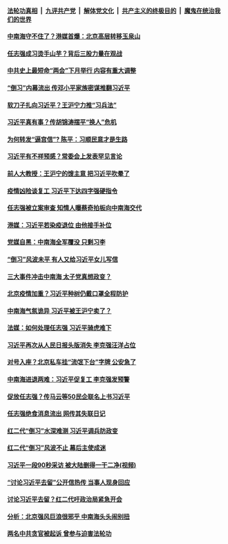 

####  [法轮功真相](../../../../basic/blob/master/README.md?t=04181730) &nbsp;|&nbsp; [九评共产党](../../../../9ping.md/blob/master/README.md?t=04181730) &nbsp;|&nbsp; [解体党文化](../../../../jtdwh.md/blob/master/README.md?t=04181730)  &nbsp;|&nbsp; [共产主义的终极目的](../../../../gczydzjmd.md/blob/master/README.md?t=04181730) &nbsp;|&nbsp; [魔鬼在统治我们的世界](../../../../mgztzwmdsj.md/blob/master/README.md?t=04181730) 

#### [中南海守不住了？港媒首爆：北京高层转移玉泉山](../pages/prog1138/a102825887.md?t=04181730) 

#### [任志强成习烫手山芋？背后三股力量在观战](../pages/prog1138/a102825255.md?t=04181730) 

#### [中共史上最短命“两会”下月举行 内容有重大调整](../pages/prog1138/a102825045.md?t=04181730) 

#### [“倒习”内幕流出 传邓小平家族密谋推翻习近平](../pages/prog1138/a102822757.md?t=04181730) 

#### [软刀子扎向习近平？王沪宁力推“习兵法”](../pages/prog1138/a102822085.md?t=04181730) 

#### [习近平真有事？传胡锦涛摆平“换人”危机](../pages/prog1138/a102822027.md?t=04181730) 

#### [为何转发“逼宫信”? 陈平：习顺民意才是生路](../pages/prog1138/a102820695.md?t=04181730) 

#### [习近平有不祥预感？常委会上发表罕见言论](../pages/prog1138/a102820004.md?t=04181730) 

#### [前人大教授：王沪宁的馊主意 把习近平吹晕了](../pages/prog1138/a102820082.md?t=04181730) 

#### [疫情凶险谈复工 习近平下达四字强硬指令](../pages/prog1138/a102819167.md?t=04181730) 

#### [任志强被立案审查 知情人曝蔡奇拍板向中南海交代](../pages/prog1138/a102818252.md?t=04181730) 

#### [港媒：习近平若染疫退位 由他接手补位](../pages/prog1138/a102817660.md?t=04181730) 

#### [党媒自黑：中南海全军覆没 只剩习李](../pages/prog1138/a102816891.md?t=04181730) 

#### [“倒习”风波未平 有人又给习近平女儿写信](../pages/prog1138/a102816223.md?t=04181730) 

#### [三大事件冲击中南海 太子党真想政变？](../pages/prog1138/a102816175.md?t=04181730) 

#### [北京疫情加重？习近平种树仍戴口罩全程防护](../pages/prog1138/a102815546.md?t=04181730) 

#### [中南海气氛诡异 习近平被王沪宁卖了？](../pages/prog1138/a102813991.md?t=04181730) 

#### [法媒：如何处理任志强 习近平骑虎难下](../pages/prog1138/a102813297.md?t=04181730) 

#### [习近平再次从人民日报头版消失 李克强汪洋占位](../pages/prog1138/a102813010.md?t=04181730) 

#### [对号入座？北京私车挂“流氓下台”字牌 公安急了](../pages/prog1138/a102812554.md?t=04181730) 

#### [中南海进退两难：习近平促复工 李克强发预警](../pages/prog1138/a102812306.md?t=04181730) 

#### [促放任志强？传马云等50民企联名上书习近平](../pages/prog1138/a102809652.md?t=04181730) 

#### [任志强绝食消息流出 网传其失联日记](../pages/prog1138/a102809467.md?t=04181730) 

#### [红二代“倒习”水深难测 习近平调兵防政变](../pages/prog1138/a102807907.md?t=04181730) 

#### [红二代“倒习”风波不止 幕后主使成迷](../pages/prog1138/a102806878.md?t=04181730) 

#### [习近平一段90秒采访 被大陆删得一干二净(视频)](../pages/prog1138/a102806160.md?t=04181730) 

#### [“讨论习近平去留”公开信热传 当事人现身回应](../pages/prog1138/a102806065.md?t=04181730) 

#### [讨论习近平去留？红二代吁政治局紧急开会](../pages/prog1138/a102805636.md?t=04181730) 

#### [分析：北京强风巨浪很邪乎 中南海头头闹别扭](../pages/prog1138/a102805501.md?t=04181730) 

#### [两名中共贪官被起诉 曾参与迫害法轮功](../pages/prog1138/a102803675.md?t=04181730) 

